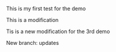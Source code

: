 This is my first test for the demo

This is a modification

Tis is a new modification for the 3rd demo

New branch: updates
